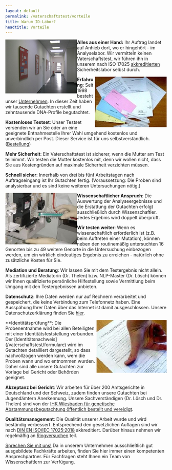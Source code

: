 ```yaml
---
layout: default
permalink: /vaterschaftstest/vorteile
title: Warum ID-Labor?
headtitle: Vorteile
---
```


<img src="/assets/Flur.jpg" align="left" style="max-width: 16em">

**Alles aus einer Hand:** Ihr Auftrag landet auf Anhieb dort, wo er hingehört - im Analyselabor. Wir vermitteln keinen Vaterschaftstest, wir führen ihn in unserem nach ISO 17025 [akkreditierten](/zertifikate) Sicherheitslabor selbst durch.

<img src="/assets/testset.jpg" align="right" style="max-width: 16em">

**Erfahrung**: Seit 1998 besteht unser [Unternehmen](/wir). In dieser Zeit haben wir tausende Gutachten erstellt und zehntausende DNA-Profile begutachtet.

**Kostenloses Testset**: Unser Testset versenden wir an Sie oder an eine geeignete Entnahmestelle Ihrer Wahl umgehend kostenlos und unverbindlich per Post. Dieser Service ist für uns selbstverständlich. ([Bestellung](/kontakt))

**Mehr Sicherheit**: Ein Vaterschaftstest ist sicherer, wenn die Mutter am Test teilnimmt. Wir testen die Mutter kostenlos mit, denn wir wollen nicht, dass Sie aus Kostengründen auf maximale Sicherheit verzichten müssen.

**Schnell sicher**: Innerhalb von drei bis fünf Arbeitstagen nach Auftragseingang ist Ihr Gutachten fertig. (Voraussetzung: Die Proben sind analysierbar und es sind keine weiteren Untersuchungen nötig.)

<img src="/assets/dna-analyseautomat.jpg" align="left" style="max-width: 16em">

**Wissenschaftlicher Anspruch**: Die Auswertung der Analyseergebnisse und die Erstattung der Gutachten erfolgt ausschließlich durch Wissenschaftler. Jedes Ergebnis wird doppelt überprüft.

**Wir testen weiter**: Wenn es wissenschaftlich erforderlich ist (z.B. beim Auftreten einer Mutation), können neben den routinemäßig untersuchten 16 Genorten bis zu 49 weitere Genorte in die Untersuchung einbezogen werden, um ein wirklich eindeutiges Ergebnis zu erreichen - natürlich ohne zusätzliche Kosten für Sie.

**Mediation und Beratung**: Wir lassen Sie mit dem Testergebnis nicht allein. Als zertifizierte Mediatorin (Dr. Thelen) bzw. NLP-Master (Dr. Lösch) können wir Ihnen qualifizierte persönliche Hilfestellung sowie Vermittlung beim Umgang mit den Testergebnissen anbieten.

**Datenschutz**: Ihre Daten werden nur auf Rechnern verarbeitet und gespeichert, die keine Verbindung zum Telefonnetz haben. Eine Ausspähung Ihrer Daten über das Internet ist damit ausgeschlossen. Unsere Datenschutzerklärung finden Sie [hier](/impressum).

<img src="/assets/id-formular.jpg" align="right" style="max-width: 16em">
**Identitätsprüfung**: Die Probenentnahme wird bei allen Beteiligten mit einer Identitätsfeststellung verbunden. Der [Identitätsnachweis](/vaterschaftstest/formulare) wird im Gutachten detailliert dargestellt, so dass nachvollzogen werden kann, wem die Proben wann und wo entnommen wurden. Daher sind alle unsere Gutachten zur Vorlage bei Gericht oder Behörden geeignet.

**Akzeptanz bei Gericht**: Wir arbeiten für über 200 Amtsgerichte in Deutschland und der Schweiz, zudem finden unsere Gutachten bei Jugendämtern Anerkennung. Unsere Sachverständigen (Dr. Lösch und Dr. Thelen) sind von der [IHK Wiesbaden für genetische Abstammungsbegutachtung öffentlich bestellt und vereidigt](/zertifikate).

**Qualitätsmanagement**: Die Qualität unserer Arbeit wurde und wird beständig verbessert. Entsprechend den gesetzlichen Auflagen sind wir nach [DIN EN ISO/IEC 17025:2018](/zertifikate) akkreditiert. Darüber hinaus nehmen wir regelmäßig an [Ringversuchen](/zertifikate) teil.

[Sprechen Sie mit uns!](/kontakt) Da in unserem Unternehmen ausschließlich gut ausgebildete Fachkräfte arbeiten, finden Sie hier immer einen kompetenten Ansprechpartner. Für Fachfragen steht Ihnen ein Team von Wissenschaftlern zur Verfügung.
